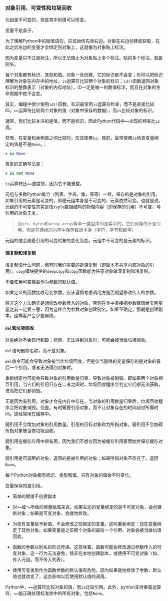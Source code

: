### 对象引用、可变性和垃圾回收

元组是不可变的，但是其中的值可以改变。

变量不是盒子。

为了理解Python中的赋值语句，应该始终先读右边。对象在右边创建或获取，在此之后左边的变量才会绑定到对象上，这就像为对象贴上标注。

因为变量只不过是标注，所以无法阻止为对象贴上多个标注。贴的多个标注，就是别名。

每个对象都有标识、类型和值。对象一旦创建，它的标识绝不会变；你可以把标识理解为对象在内存中的地址。`is`运算符比较两个对象的标识；`id()`函数返回对象标识的整数表示（对象的内存地址），ID一定是唯一的数值标注，而且在对象的生命周期中绝不会变。

其实，编程中很少使用`id()`函数。标识最常用`is`运算符检查，而不是直接比较ID。`==`运算符比较两个对象的值（对象中保存的数据），而`is`比较对象的标识。

通常，我们比较关注的是值，而不是标识，因此Python代码中`==`出现的频率比`is`高。

然而，在变量和单例值之间比较时，应该使用`is`。目前，最常使用`is`检查变量绑定的值是不是`None`。：

```Python
x is None
```

否定的正确写法是：

```Python
x is not None
```

`is`运算符比`==`速度快，因为它不能重载。

元组与多数Python集合（列表、字典、集，等等）一样，保存的是对象的引用。如果引用的元素是可变的，即便元组本身是不可变的，元素依然可变。也就是说，元组的不可变性其实是指`tuple`数据结构的物理内容（即保存的引用）不可变，与引用的对象无关。

> 而`str`、`bytes`和`array.array`等单一类型序列是扁平的，它们保存的不是引用，而是在连续的内存中保存数据本身（字符、字节和数字）

元组的值会随着引用的可变对象的变化而变。元组中不可变的是元素的标识。

#### 深复制和浅复制

浅复制没什么问题，但有时我们需要的是深复制（即副本不共享内部对象的引用）。`copy`模块提供的`deepcopy`和`copy`函数能为任意对象做深复制和浅复制。

不要使用可变类型作为参数的默认值。

如果定义的函数接收可变参数，应该谨慎考虑调用方是否期望修改传入的参数。

除非这个方法确实是想修改参数传入的对象，否则在类中直接把参数赋值给实例变量之前一定要三思，因为这样会为参数对象创建别名。如果不确定，那就是创建副本。这样客户会少些麻烦。

#### `del`和垃圾回收

对象绝对不会自行销毁；然而，无法得到对象时，可能会被当做垃圾回收。

`del`语句删除名称，而不是对象。

`del`命令可能会导致对象被当作垃圾回收，但是仅当删除的变量保存的是对象的最后一个引用，或者无法得到对象时。

重新绑定也可能会导致对象的引用数量归零，导致对象被销毁。即如果两个对象相互引用，当它们的引用只存在二者之间时，垃圾回收程序会判定它们都无法获取，进而把它们都销毁。

正是因为有引用，对象才会在内存中存在。当对象的引用数量归零后，垃圾回收程序会把对象销毁。但是，有时需要引用对象，而不让对象存在的时间超过所需时间。这经常用在缓存中。

弱引用不会增加对象的引用数量。引用的目标对象称为所指对象。弱引用不会妨碍所指对象被当做垃圾回收。

弱引用在缓存应用中很有用，因为我们不想仅因为被缓存引用着而始终保存缓存对象。

弱引用是可调用的对象，返回的是被引用的对象；如果所指对象不存在了。返回`None`。

每个Python对象都有标识、类型和值。只有对象的值会不时变化。

变量保存的是引用。

- 简单的赋值不创建副本

- 对`+=`或`*=`所做的增量赋值来说，如果左边的变量绑定的是不可变对象，会创建新对象；如果是可变对象，会就地修改。

- 为现有变量赋予新值，不会修改之前绑定的变量。这叫重新绑定：现在变量绑定了其他对象。如果变量是之前那个对象的最后一个引用，对象会被当做垃圾回收。

- 函数的参数以别名的形式传递，这意味着，函数可能会修改通过参数传入的可变对象，这一行为无法避免，除非在本地创建副本，或使用不可变对象（如，传入元组，而不传入列表）。

- 使用可变类型作为函数参数的默认值有危险，因为如果就地修改了参数，默认值也就改变了，这会影响以后使用默认值的调用。

Python中，`==`运算符比较对象的值，而`is`比较引用。此外，pyhton支持重载运算符，`==`能正确处理标准库中的所有对象，包括`None`。
